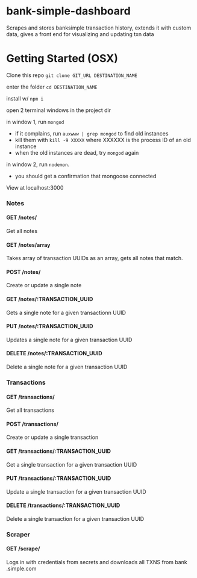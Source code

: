 # bank-simple-dashboard
Scrapes and stores banksimple transaction history, extends it with custom data, gives a front end for visualizing and updating txn data

# Getting Started (OSX)
Clone this repo `git clone GIT_URL DESTINATION_NAME`

enter the folder `cd DESTINATION_NAME`

install w/ `npm i`

open 2 terminal windows in the project dir

in window 1, run `mongod`
  - if it complains, run `auxwww | grep mongod` to find old instances
  - kill them with `kill -9 XXXXX` where XXXXXX is the process ID of an old instance
  - when the old instances are dead, try `mongod` again

in window 2, run `nodemon`.
  - you should get a confirmation that mongoose connected

View at localhost:3000

### Notes

#### GET /notes/
  Get all notes

#### GET /notes/array
  Takes array of transaction UUIDs as an array, gets all notes that match.

#### POST /notes/
  Create or update a single note

#### GET /notes/:TRANSACTION_UUID
  Gets a single note for a given transactionn UUID

#### PUT /notes/:TRANSACTION_UUID
  Updates a single note for a given transaction UUID

#### DELETE /notes/:TRANSACTION_UUID
  Delete a single note for a given transaction UUID

### Transactions

#### GET /transactions/
  Get all transactions

#### POST /transactions/
  Create or update a single transaction

#### GET /transactions/:TRANSACTION_UUID
  Get a single transaction for a given transaction UUID

#### PUT /transactions/:TRANSACTION_UUID
  Update a single transaction for a given transaction UUID

#### DELETE /transactions/:TRANSACTION_UUID
  Delete a single transaction for a given transaction UUID

### Scraper

#### GET /scrape/
  Logs in with credentials from secrets and downloads all TXNS from bank
  .simple.com